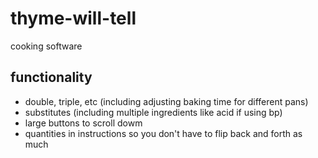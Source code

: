 # thyme-will-tell
cooking software

## functionality
- double, triple, etc (including adjusting baking time for different pans)
- substitutes (including multiple ingredients like acid if using bp)
- large buttons to scroll dowm
- quantities in instructions so you don't have to flip back and forth as much
